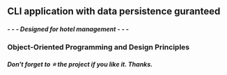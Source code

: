 
## CLI application with data persistence guranteed

#### *- - - Designed for hotel management - - -*

### Object-Oriented Programming and Design Principles

##### *Don't forget to ⭐️️ the project if you like it*. *Thanks*.